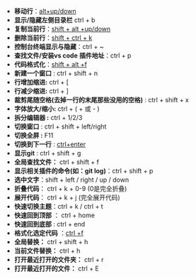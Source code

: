 + **移动行**：<u>alt+up/down</u>
+ **显示/隐藏左侧目录栏** ctrl + b
+ **复制当前行**：<u>shift + alt +up/down</u>
+ **删除当前行**：<u>shift + ctrl + k</u>
+ **控制台终端显示与隐藏**：ctrl + ~
+ **查找文件/安装vs code** **插件地址**：ctrl + p
+ **代码格式化**：<u>shift + alt +f</u>
+ **新建一个窗口** : ctrl + shift + n
+ **行增加缩进:** ctrl + [
+ **行减少缩进:** ctrl + ]
+ **裁剪尾随空格(去掉一行的末尾那些没用的空格)** : ctrl + shift + x
+ **字体放大/缩小:** ctrl + ( + 或 - )
+ **拆分编辑器 :** ctrl + 1/2/3
+ **切换窗口** : ctrl + shift + left/right
+ **切换全屏 :** F11
+ **切换到下一行** : <u>ctrl+enter</u>
+ **显示git** : ctrl + shift + g
+ **全局查找文件：** ctrl + shift + f
+ **显示相关插件的命令(如：git log)**：ctrl + shift + p
+ **选中文字**：shift + left / right / up / down
+ **折叠代码**： ctrl + k + 0-9 (0是完全折叠)
+ **展开代码**： ctrl + k + j (完全展开代码)
+ **快速切换主题**：ctrl + k / ctrl + t
+ **快速回到顶部** ： ctrl + home
+ **快速回到底部** : ctrl + end
+ **格式化选定代码** ：<u>ctrl +f</u> 
+ **全局替换：** ctrl + shift + h
+ **当前文件替换：** ctrl + h
+ **打开最近打开的文件夹：** ctrl + r
+ **打开最近打开的文件：** ctrl + E